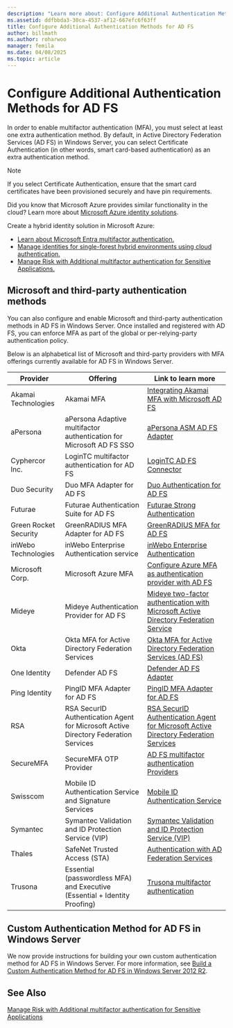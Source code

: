 ```yaml
---
description: "Learn more about: Configure Additional Authentication Methods for AD FS"
ms.assetid: ddfbbda3-30ca-4537-af12-667efc6f63ff
title: Configure Additional Authentication Methods for AD FS
author: billmath
ms.author: roharwoo
manager: femila
ms.date: 04/08/2025
ms.topic: article
---
```


# Configure Additional Authentication Methods for AD FS

In order to enable multifactor authentication (MFA), you must select at least one extra authentication method. By default, in Active Directory Federation Services (AD FS) in Windows Server, you can select Certificate Authentication (in other words, smart card-based authentication) as an extra authentication method.

> [!NOTE]
> If you select Certificate Authentication, ensure that the smart card certificates have been provisioned securely and have pin requirements.

Did you know that Microsoft Azure provides similar functionality in the cloud? Learn more about [Microsoft Azure identity solutions](https://aka.ms/m2w274).

Create a hybrid identity solution in Microsoft Azure:

- [Learn about Microsoft Entra multifactor authentication.](/azure/active-directory/authentication/concept-mfa-howitworks)
- [Manage identities for single-forest hybrid environments using cloud authentication.](/previous-versions/windows/it-pro/solutions-guidance/dn550986(v=ws.11))
- [Manage Risk with Additional multifactor authentication for Sensitive Applications.](/previous-versions/windows/it-pro/windows-server-2012-R2-and-2012/dn280946(v=ws.11))

## Microsoft and third-party authentication methods

You can also configure and enable Microsoft and third-party authentication methods in AD FS in Windows Server. Once installed and registered with AD FS, you can enforce MFA as part of the global or per-relying-party authentication policy.

Below is an alphabetical list of Microsoft and third-party providers with MFA offerings currently available for AD FS in Windows Server.

|Provider|Offering|Link to learn more|
|-|-|-|
|Akamai Technologies|Akamai MFA|[Integrating Akamai MFA with Microsoft AD FS](https://techdocs.akamai.com/mfa/docs/adsf)|
|aPersona|aPersona Adaptive multifactor authentication for Microsoft AD FS SSO|[aPersona ASM AD FS Adapter](https://www.apersona.com/adfs)|
|Cyphercor Inc.|LoginTC multifactor authentication for AD FS|[LoginTC AD FS Connector](https://www.logintc.com/docs/connectors/adfs.html)|
|Duo Security|Duo MFA Adapter for AD FS|[Duo Authentication for AD FS](https://duo.com/docs/adfs)|
|Futurae|Futurae Authentication Suite for AD FS|[Futurae Strong Authentication](https://futurae.com)|
|Green Rocket Security|GreenRADIUS MFA Adapter for AD FS|[GreenRADIUS MFA for AD FS](https://www.greenrocketsecurity.com/2fa-for-adfs/)|
|inWebo Technologies|inWebo Enterprise Authentication service|[inWebo Enterprise Authentication](http://www.inwebo.com)|
|Microsoft Corp.|Microsoft Azure MFA|[Configure Azure MFA as authentication provider with AD FS](configure-ad-fs-and-azure-mfa.md)|
Mideye | Mideye Authentication Provider for AD FS | [Mideye two-factor authentication with Microsoft Active Directory Federation Service](https://docs.mideye.com/6.4/integrations/microsoft-adfs/)|
|Okta | Okta MFA for Active Directory Federation Services | [Okta MFA for Active Directory Federation Services (AD FS)](https://help.okta.com/en/prod/Content/Topics/integrations/adfs-okta-int.htm)|
|One Identity| Defender AD FS|[Defender AD FS Adapter](https://www.oneidentity.com/products/defender/)|
|Ping Identity|PingID MFA Adapter for AD FS|[PingID MFA Adapter for AD FS](https://docs.pingidentity.com/pingid-user-guide/secure_authentication_with_pingid/pid_verify_your_identity.html#pid_c_PingIDforADFSSSO.html)|
|RSA|RSA SecurID Authentication Agent for Microsoft Active Directory Federation Services|[RSA SecurID Authentication Agent for Microsoft Active Directory Federation Services](https://community.rsa.com/t5/securid-authentication-agent-for/tkb-p/auth-agent-ad-fs-documentation)|
|SecureMFA|SecureMFA OTP Provider| [AD FS multifactor authentication Providers](https://www.securemfa.com/)|
|Swisscom|Mobile ID Authentication Service and Signature Services|[Mobile ID Authentication Service](http://swisscom.ch/mid)|
|Symantec|Symantec Validation and ID Protection Service (VIP)|[Symantec Validation and ID Protection Service (VIP)](https://vip.symantec.com/)|
|Thales|SafeNet Trusted Access (STA)|[Authentication with AD Federation Services](https://www.thalesdocs.com/sta/Content/STA/SEdocs/AuthADFS.htm)|
|Trusona|Essential (passwordless MFA) and Executive (Essential + Identity Proofing)| [Trusona multifactor authentication](https://www.trusona.com/solution-overview/)|

## Custom Authentication Method for AD FS in Windows Server

We now provide instructions for building your own custom authentication method for AD FS in Windows Server. For more information, see [Build a Custom Authentication Method for AD FS in Windows Server 2012 R2](../development/ad-fs-build-custom-auth-method.md).

## See Also

[Manage Risk with Additional multifactor authentication for Sensitive Applications](Manage-Risk-with-Additional-Multi-Factor-Authentication-for-Sensitive-Applications.md)
